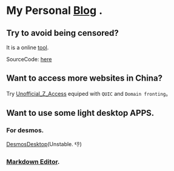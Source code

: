 # My Personal [Blog](https://NotCompleted.github.io) .

## Try to avoid being censored?

It is a online [tool](https://louiesun.github.io/Crypted).

SourceCode: [here](https://github.com/louiesun/Crypted)

## Want to access more websites in China?

Try [Unofficial_Z_Access](https://github.com/louiesun/Unofficial_Z_Access) equiped with `QUIC` and `Domain fronting`。

## Want to use some light desktop APPS.

### For desmos.

[DesmosDesktop](https://github.com/louiesun/desmos-desktop)(Unstable. 👎)

### [Markdown Editor](https://github.com/louiesun/Markdown_for_Windows).
